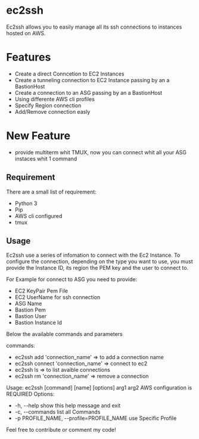 # ec2ssh
Ec2ssh allows you to easily manage all its ssh connections to instances hosted on AWS.

# Features
* Create a direct Conncetion to EC2 Instances
* Create a tunneling connection to EC2 Instance passing by an a BastionHost
* Create a connection to an ASG passing by an a BastionHost
* Using differente AWS cli profiles
* Specify Region connection
* Add/Remove connection easly

# New Feature
* provide multiterm whit TMUX, now you can connect whit all your ASG instaces whit 1 command

## Requirement
There are a small list of requirement:
* Python 3
* Pip
* AWS cli configured 
* tmux


## Usage
Ec2ssh use a series of infomation to connect with the Ec2 Instance. To configure the connection, depending on the type you want to use, you must provide the Instance ID, its region the PEM key and the user to connect to.

For Example for connect to ASG you need to provide:
* EC2 KeyPair Pem File
* EC2 UserName for ssh connection
* ASG Name
* Bastion Pem
* Bastion User
* Bastion Instance Id


Below the available commands and parameters

commands:

* ec2ssh add 'connection_name'        => to add a connection name
* ec2ssh connect 'connection_name'    => connect to ec2
* ec2ssh ls                           => to list avaible connections
* ec2ssh rm 'connection_name'         => remove a connection


Usage: ec2ssh [command] [name] [options] arg1 arg2
AWS configuration is REQUIRED
Options:
* -h, --help            show this help message and exit
* -c, --commands        list all Commands
* -p PROFILE_NAME, --profile=PROFILE_NAME use Specific Profile



Feel free to contribute or comment my code!